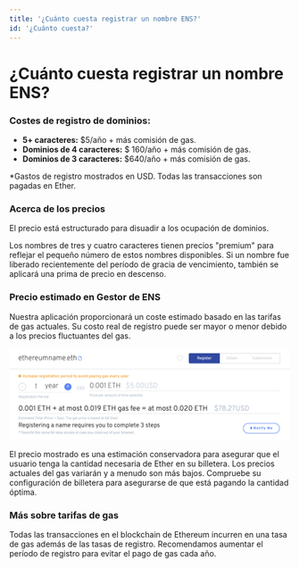 ```yaml
---
title: '¿Cuánto cuesta registrar un nombre ENS?'
id: '¿Cuánto cuesta?'
---
```


# ¿Cuánto cuesta registrar un nombre ENS?

### Costes de registro de dominios:

* **5+ caracteres:** $5/año + más comisión de gas.
* **Dominios de 4 caracteres:** $ 160/año + más comisión de gas.
* **Dominios de 3 caracteres:** $640/año + más comisión de gas.

*Gastos de registro mostrados en USD. Todas las transacciones son pagadas en Ether.

### Acerca de los precios

El precio está estructurado para disuadir a los ocupación de dominios.

Los nombres de tres y cuatro caracteres tienen precios "premium" para reflejar el pequeño número de estos nombres disponibles. Si un nombre fue liberado recientemente del período de gracia de vencimiento, también se aplicará una prima de precio en descenso.

### Precio estimado en Gestor de ENS

Nuestra aplicación proporcionará un coste estimado basado en las tarifas de gas actuales. Su costo real de registro puede ser mayor o menor debido a los precios fluctuantes del gas.


![Total = (Yearly Registration Cost \* Years) + Gas.](./img/register-costs-1.png "Total = (Yearly Registration Cost \* Years) + Gas.")


El precio mostrado es una estimación conservadora para asegurar que el usuario tenga la cantidad necesaria de Ether en su billetera. Los precios actuales del gas variarán y a menudo son más bajos. Compruebe su configuración de billetera para asegurarse de que está pagando la cantidad óptima.

### Más sobre tarifas de gas

Todas las transacciones en el blockchain de Ethereum incurren en una tasa de gas además de las tasas de registro. Recomendamos aumentar el período de registro para evitar el pago de gas cada año.

